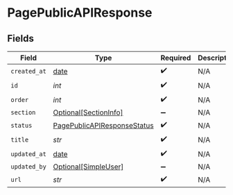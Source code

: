 # PagePublicAPIResponse


## Fields

| Field                                                                             | Type                                                                              | Required                                                                          | Description                                                                       |
| --------------------------------------------------------------------------------- | --------------------------------------------------------------------------------- | --------------------------------------------------------------------------------- | --------------------------------------------------------------------------------- |
| `created_at`                                                                      | [date](https://docs.python.org/3/library/datetime.html#date-objects)              | :heavy_check_mark:                                                                | N/A                                                                               |
| `id`                                                                              | *int*                                                                             | :heavy_check_mark:                                                                | N/A                                                                               |
| `order`                                                                           | *int*                                                                             | :heavy_check_mark:                                                                | N/A                                                                               |
| `section`                                                                         | [Optional[SectionInfo]](../../models/shared/sectioninfo.md)                       | :heavy_minus_sign:                                                                | N/A                                                                               |
| `status`                                                                          | [PagePublicAPIResponseStatus](../../models/shared/pagepublicapiresponsestatus.md) | :heavy_check_mark:                                                                | N/A                                                                               |
| `title`                                                                           | *str*                                                                             | :heavy_check_mark:                                                                | N/A                                                                               |
| `updated_at`                                                                      | [date](https://docs.python.org/3/library/datetime.html#date-objects)              | :heavy_check_mark:                                                                | N/A                                                                               |
| `updated_by`                                                                      | [Optional[SimpleUser]](../../models/shared/simpleuser.md)                         | :heavy_minus_sign:                                                                | N/A                                                                               |
| `url`                                                                             | *str*                                                                             | :heavy_check_mark:                                                                | N/A                                                                               |